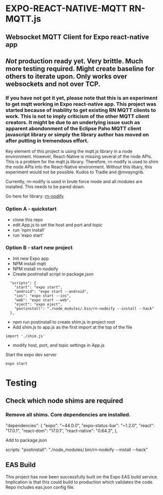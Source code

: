 # EXPO-REACT-NATIVE-MQTT RN-MQTT.js

## Websocket MQTT Client for Expo react-native app

## **_Not_** production ready yet. Very brittle. Much more testing required. Might create baseline for others to iterate upon. Only works over websockets and not over TCP.

### If you have not got it yet, please note that this is an experiment to get mqtt working in Expo react-native app. This project was started because of inability to get existing RN MQTT clients to work. This is not to imply criticism of the other MQTT client creators. It might be due to an underlying issue such as apparent abondonment of the Eclipse Paho MQTT client javascript library or simply the library author has moved on after putting in tremendous effort.

Key element of this project is using the mqtt.js library in a node environment. However, React-Native is missing several of the node APIs. This is a problem for the mqtt.js library. Therefore, rn-nodify is used to shim the node APIs into the React-Native environment. Without this libary, this experiment would not be possible. Kudos to Tradle and @mvayngrib.

Currently, rn-nodify is used in brute force mode and all modules are installed. This needs to be pared down.

Go here for library: [rn-nodify](https://github.com/tradle/rn-nodeify)

### Option A - quickstart

- clone this repo
- edit App.js to set the host and port and topic
- run 'npm install'
- run 'expo start'

### Option B - start new project

- Init new Expo app
- NPM install mqtt
- NPM install rn-nodeify
- Create postinstall script in package.json

```
  "scripts": {
    "start": "expo start",
    "android": "expo start --android",
    "ios": "expo start --ios",
    "web": "expo start --web",
    "eject": "expo eject",
    "postinstall": "./node_modules/.bin/rn-nodeify --install --hack"
  },
```

- npm run postinstall to create shim.js in project root
- Add shim.js to app.js as the first import at the top of the file

```
import './shim.js'
```

- modify host, port, and topic settings in App.js

Start the expo dev server

```
expo start
```

# Testing

## Check which node shims are required

### Remove all shims. Core dependencies are installed.

"dependencies": {
"expo": "~44.0.0",
"expo-status-bar": "~1.2.0",
"react": "17.0.1",
"react-dom": "17.0.1",
"react-native": "0.64.3",
},

Add to package.json

scripts: "postinstall": "./node_modules/.bin/rn-nodeify --install --hack"

## EAS Build

This project has now been successfully built on the Expo EAS build service. Implication is that this could build to production which validates the code. Repo includes eas.json config file.

